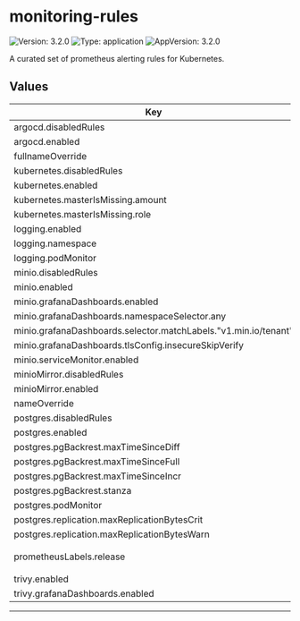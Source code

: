 # monitoring-rules

![Version: 3.2.0](https://img.shields.io/badge/Version-3.2.0-informational?style=flat-square) ![Type: application](https://img.shields.io/badge/Type-application-informational?style=flat-square) ![AppVersion: 3.2.0](https://img.shields.io/badge/AppVersion-3.2.0-informational?style=flat-square)

A curated set of prometheus alerting rules for Kubernetes.

## Values

| Key | Type | Default | Description |
|-----|------|---------|-------------|
| argocd.disabledRules | object | `{}` |  |
| argocd.enabled | bool | `false` |  |
| fullnameOverride | string | `""` |  |
| kubernetes.disabledRules | object | `{}` |  |
| kubernetes.enabled | bool | `true` |  |
| kubernetes.masterIsMissing.amount | int | `3` |  |
| kubernetes.masterIsMissing.role | string | `"master"` |  |
| logging.enabled | bool | `false` |  |
| logging.namespace | string | `"logging"` |  |
| logging.podMonitor | bool | `true` |  |
| minio.disabledRules | object | `{}` |  |
| minio.enabled | bool | `false` |  |
| minio.grafanaDashboards.enabled | bool | `true` |  |
| minio.grafanaDashboards.namespaceSelector.any | bool | `true` |  |
| minio.grafanaDashboards.selector.matchLabels."v1.min.io/tenant" | string | `"pgbackrest"` |  |
| minio.grafanaDashboards.tlsConfig.insecureSkipVerify | bool | `true` |  |
| minio.serviceMonitor.enabled | bool | `true` |  |
| minioMirror.disabledRules | object | `{}` |  |
| minioMirror.enabled | bool | `false` |  |
| nameOverride | string | `""` |  |
| postgres.disabledRules | object | `{}` |  |
| postgres.enabled | bool | `false` |  |
| postgres.pgBackrest.maxTimeSinceDiff | int | `129600` |  |
| postgres.pgBackrest.maxTimeSinceFull | int | `648000` |  |
| postgres.pgBackrest.maxTimeSinceIncr | int | `129600` |  |
| postgres.pgBackrest.stanza | string | `"db"` |  |
| postgres.podMonitor | bool | `true` |  |
| postgres.replication.maxReplicationBytesCrit | float | `1048576000` |  |
| postgres.replication.maxReplicationBytesWarn | float | `524288000` |  |
| prometheusLabels.release | string | `"kube-prometheus-stack"` |  |
| trivy.enabled | bool | `false` |  |
| trivy.grafanaDashboards.enabled | bool | `true` |  |

----------------------------------------------
